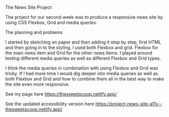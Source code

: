 The News Site Project

The project for our second week was to produce a responsive news site by using CSS Flexbox, Grid and media queries. 

The planning and problems

I started by sketching on paper and then adding it step by step, first  HTML and then going in to the styling. I used both Flexbox and grid. Flexbox for the main news item and Grid for the other news items. I played around testing different media queries as well as different Flexbox and Grid types. 

I think the media queries in combination with using Flexbox and Grid was tricky.  If I had more time I would dig deeper into media queries as well as both Flexbox and Grid and how to combine them all in the best way to make the site even more responsive. 

See my page here https://thesweetscoop.netlify.app/ 

See the updated accessibility version here https://project-news-site-a11y--thesweetscoop.netlify.app/